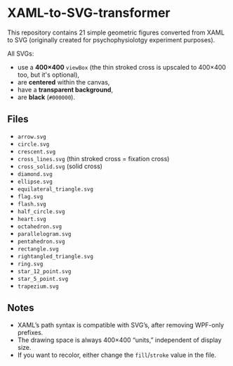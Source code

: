 # XAML-to-SVG-transformer
This repository contains 21 simple geometric figures converted from XAML to SVG (originally created for psychophysiolotgy experiment purposes).

All SVGs:
- use a **400×400** `viewBox` (the thin stroked cross is upscaled to 400×400 too, but it's optional),
- are **centered** within the canvas,
- have a **transparent background**,
- are **black** (`#000000`).

## Files

- `arrow.svg`
- `circle.svg`
- `crescent.svg`
- `cross_lines.svg` (thin stroked cross = fixation cross)
- `cross_solid.svg` (solid cross)
- `diamond.svg`
- `ellipse.svg`
- `equilateral_triangle.svg`
- `flag.svg`
- `flash.svg`
- `half_circle.svg`
- `heart.svg`
- `octahedron.svg`
- `parallelogram.svg`
- `pentahedron.svg`
- `rectangle.svg`
- `rightangled_triangle.svg`
- `ring.svg`
- `star_12_point.svg`
- `star_5_point.svg`
- `trapezium.svg`

## Notes
* XAML’s path syntax is compatible with SVG’s, after removing WPF-only prefixes.
* The drawing space is always 400×400 “units,” independent of display size.
* If you want to recolor, either change the `fill`/`stroke` value in the file.
